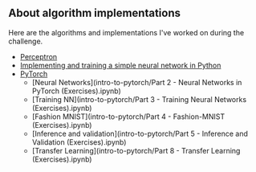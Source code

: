 ## About algorithm implementations

Here are the algorithms and implementations I've worked on during the challenge.

- [Perceptron](Perceptron.ipynb)
- [Implementing and training a simple neural network in Python](Student_Admissions.ipynb)
- [PyTorch]()
	- [Neural Networks](intro-to-pytorch/Part 2 - Neural Networks in PyTorch (Exercises).ipynb)
	- [Training NN](intro-to-pytorch/Part 3 - Training Neural Networks (Exercises).ipynb)
	- [Fashion MNIST](intro-to-pytorch/Part 4 - Fashion-MNIST (Exercises).ipynb)
	- [Inference and validation](intro-to-pytorch/Part 5 - Inference and Validation (Exercises).ipynb)
	- [Transfer Learning](intro-to-pytorch/Part 8 - Transfer Learning (Exercises).ipynb)
